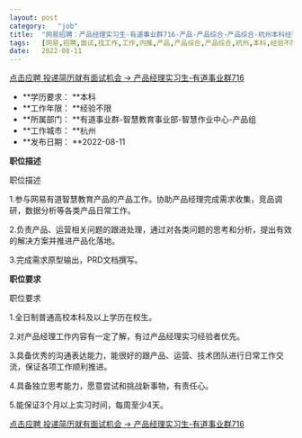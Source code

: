 ```yaml
---
layout:	post
category:	"job"
title:	"网易招聘：产品经理实习生-有道事业群716-产品-产品综合-产品综合-杭州本科经验不限"
tags:	[网易,招聘,面试,找工作,工作,内推,产品,产品综合,产品综合,杭州,本科,经验不限]
date:	2022-08-11
---
```


[点击应聘 投递简历就有面试机会 ->  产品经理实习生-有道事业群716](http://mobile.bole.netease.com/bole/boleDetail?id=42260&employeeId=346f03c3cda5f04c&key=all)



- **学历要求： **本科
- **工作年限： **经验不限
- **所属部门： **有道事业群-智慧教育事业部-智慧作业中心-产品组
- **工作城市： **杭州
- **发布日期： **2022-08-11



**职位描述**

职位描述



1.参与网易有道智慧教育产品的产品工作。协助产品经理完成需求收集，竞品调研，数据分析等各类产品日常工作。

2.负责产品、运营相关问题的跟进处理，通过对各类问题的思考和分析，提出有效的解决方案并推进产品化落地。

3.完成需求原型输出，PRD文档撰写。



**职位要求**

职位要求



1.全日制普通高校本科及以上学历在校生。

2.对产品经理工作内容有一定了解，有过产品经理实习经验者优先。

3.具备优秀的沟通表达能力，能很好的跟产品、运营、技术团队进行日常工作交流，保证各项工作顺利推进。

4.具备独立思考能力，愿意尝试和挑战新事物，有责任心。

5.能保证3个月以上实习时间，每周至少4天。



[点击应聘 投递简历就有面试机会 ->  产品经理实习生-有道事业群716](http://mobile.bole.netease.com/bole/boleDetail?id=42260&employeeId=346f03c3cda5f04c&key=all)